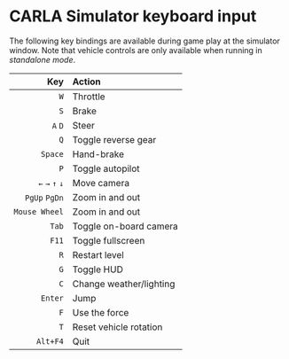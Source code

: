 <h1>CARLA Simulator keyboard input</h1>

The following key bindings are available during game play at the simulator
window. Note that vehicle controls are only available when running in
_standalone mode_.

Key             | Action
---------------:|:----------------
`W`             | Throttle
`S`             | Brake
`A` `D`         | Steer
`Q`             | Toggle reverse gear
`Space`         | Hand-brake
`P`             | Toggle autopilot
`←` `→` `↑` `↓` | Move camera
`PgUp` `PgDn`   | Zoom in and out
`Mouse Wheel`   | Zoom in and out
`Tab`           | Toggle on-board camera
`F11`           | Toggle fullscreen
`R`             | Restart level
`G`             | Toggle HUD
`C`             | Change weather/lighting
`Enter`         | Jump
`F`             | Use the force
`T`             | Reset vehicle rotation
`Alt+F4`        | Quit
